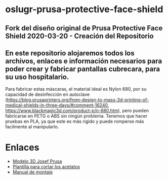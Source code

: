 # oslugr-prusa-protective-face-shield
Fork del diseño original de Prusa Protective Face Shield
2020-03-20 - Creación del Repositorio
----------
En este repositorio alojaremos todos los archivos, enlaces e información necesarios para poder crear y fabricar pantallas cubrecara, para su uso hospitalario.
----------
Para fabricar estas máscaras, el material ideal es Nylon 680, por su capacidad de desinfección en autoclave (https://blog.prusaprinters.org/from-design-to-mass-3d-printing-of-medical-shields-in-three-days/#comment-16240, https://www.blackmagic3d.com/product-p/n-680.htm), pero pueden fabricarse en PETG o ABS sin ningún problema.
Tenemos que hacer pruebas en PLA, ya que este es más rígido y puede romperse más facilmente al manipularlo.

# **Enlaces**
* [Modelo 3D Josef Prusa](https://www.prusaprinters.org/prints/25857-prusa-protective-face-shield-rc1) 
* [Plantilla para cortar los acetatos](https://www.prusaprinters.org/prints/25970-template-for-cutting-plastic-sheets-for-prusa-prot)
* [Manual de montaje](https://manual.prusa3d.com/Guide/How+to+assemble+the+Prusa+Face+Shield+-+RC1/1527)
